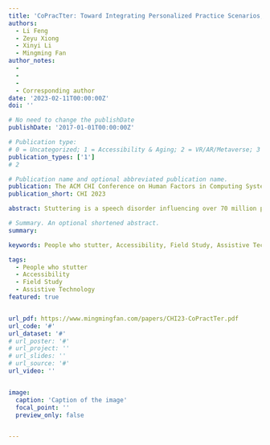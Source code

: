 ```yaml
---
title: 'CoPracTter: Toward Integrating Personalized Practice Scenarios, Timely Feedback and Social Support into An Online Support Tool for Coping with Stuttering in China'
authors:
  - Li Feng
  - Zeyu Xiong
  - Xinyi Li
  - Mingming Fan
author_notes:
  - 
  - 
  -
  - Corresponding author
date: '2023-02-11T00:00:00Z'
doi: ''

# No need to change the publishDate 
publishDate: '2017-01-01T00:00:00Z'

# Publication type: 
# 0 = Uncategorized; 1 = Accessibility & Aging; 2 = VR/AR/Metaverse; 3 = Human-AI Collaboration; 4 = UX Methodology; 5 = Social Computing; 6 = Sensing;  7 = Thesis; 8 = Patent
publication_types: ['1']
# 2

# Publication name and optional abbreviated publication name.
publication: The ACM CHI Conference on Human Factors in Computing Systems 2023
publication_short: CHI 2023

abstract: Stuttering is a speech disorder influencing over 70 million people worldwide, including 13 million in China. It causes low self-esteem among other detrimental effects on people who stutter (PwS). Although prior work has explored approaches to assist PwS, they primarily focused on western contexts. In our formative study, we found unique practices and challenges among Chinese PwS. We then iteratively designed an online tool, CoPracTter, to support Chinese PwS practicing speaking fluency with 1) targeted stress-inducing practice scenarios, 2) real-time speech indicators, and 3) personalized timely feedback from the community. We further conducted a seven-day deployment study (N=11) to understand how participants utilized these key features. To our knowledge, it is the first time such a prototype was designed and tested for a long time with multiple PwS participants online simultaneously. Results indicate that personalized practice with targeted scenarios and timely feedback from a supportive community assisted PwS in speaking fluently, staying positive, and facing similar real-life circumstances. 

# Summary. An optional shortened abstract.
summary: 

keywords: People who stutter, Accessibility, Field Study, Assistive Technology

tags:
  - People who stutter
  - Accessibility
  - Field Study
  - Assistive Technology
featured: true


url_pdf: https://www.mingmingfan.com/papers/CHI23-CoPractTer.pdf
url_code: '#'
url_dataset: '#'
# url_poster: '#'
# url_project: ''
# url_slides: ''
# url_source: '#'
url_video: ''


image:
  caption: 'Caption of the image'
  focal_point: ''
  preview_only: false


---
```


<!-- put your youtube/vimeo video ID here if possible -->
<!-- {{< bilibili BV1nA411z7RZ >}} -->



